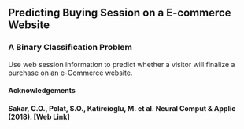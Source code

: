 <h2>Predicting Buying Session on a E-commerce Website</h2>
<h3>A Binary Classification Problem</h3>

Use web session information to predict whether a visitor will finalize a purchase on an e-Commerce website.

<h4>Acknowledgements<h4/>
Sakar, C.O., Polat, S.O., Katircioglu, M. et al. Neural Comput & Applic (2018). [Web Link]
